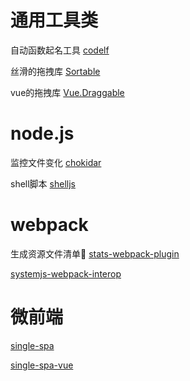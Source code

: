 # 通用工具类

自动函数起名工具 [codelf](https://unbug.github.io/codelf/)

丝滑的拖拽库 [Sortable](https://github.com/SortableJS/Sortable)

vue的拖拽库 [Vue.Draggable](https://github.com/SortableJS/Vue.Draggable)

# node.js

监控文件变化 [chokidar](https://github.com/paulmillr/chokidar)

shell脚本 [shelljs](https://github.com/shelljs/shelljs)


# webpack

生成资源文件清单📃 [stats-webpack-plugin](https://www.npmjs.com/package/stats-webpack-plugin)

[systemjs-webpack-interop](https://www.npmjs.com/package/systemjs-webpack-interop)


# 微前端

[single-spa](https://github.com/single-spa/single-spa)

[single-spa-vue](https://github.com/single-spa/single-spa-vue)
